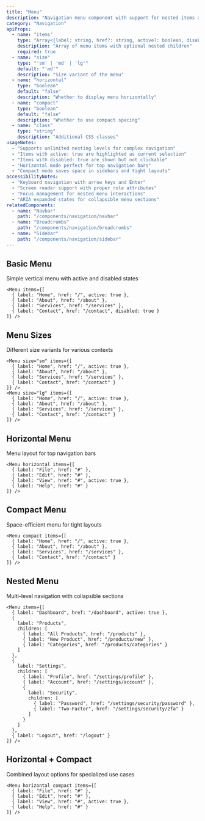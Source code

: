 ```yaml
---
title: "Menu"
description: "Navigation menu component with support for nested items and flexible layout options"
category: "Navigation"
apiProps:
  - name: "items"
    type: "Array<{label: string, href?: string, active?: boolean, disabled?: boolean, children?: MenuItem[]}>"
    description: "Array of menu items with optional nested children"
    required: true
  - name: "size"
    type: "'sm' | 'md' | 'lg'"
    default: "'md'"
    description: "Size variant of the menu"
  - name: "horizontal"
    type: "boolean"
    default: "false"
    description: "Whether to display menu horizontally"
  - name: "compact"
    type: "boolean"
    default: "false"
    description: "Whether to use compact spacing"
  - name: "class"
    type: "string"
    description: "Additional CSS classes"
usageNotes:
  - "Supports unlimited nesting levels for complex navigation"
  - "Items with active: true are highlighted as current selection"
  - "Items with disabled: true are shown but not clickable"
  - "Horizontal mode perfect for top navigation bars"
  - "Compact mode saves space in sidebars and tight layouts"
accessibilityNotes:
  - "Keyboard navigation with arrow keys and Enter"
  - "Screen reader support with proper role attributes"
  - "Focus management for nested menu interactions"
  - "ARIA expanded states for collapsible menu sections"
relatedComponents:
  - name: "Navbar"
    path: "/components/navigation/navbar"
  - name: "Breadcrumbs"
    path: "/components/navigation/breadcrumbs"
  - name: "Sidebar"
    path: "/components/navigation/sidebar"
---
```


## Basic Menu

Simple vertical menu with active and disabled states

```tsx
<Menu items={[
  { label: "Home", href: "/", active: true },
  { label: "About", href: "/about" },
  { label: "Services", href: "/services" },
  { label: "Contact", href: "/contact", disabled: true }
]} />
```

## Menu Sizes

Different size variants for various contexts

```tsx
<Menu size="sm" items={[
  { label: "Home", href: "/", active: true },
  { label: "About", href: "/about" },
  { label: "Services", href: "/services" },
  { label: "Contact", href: "/contact" }
]} />
<Menu size="lg" items={[
  { label: "Home", href: "/", active: true },
  { label: "About", href: "/about" },
  { label: "Services", href: "/services" },
  { label: "Contact", href: "/contact" }
]} />
```

## Horizontal Menu

Menu layout for top navigation bars

```tsx
<Menu horizontal items={[
  { label: "File", href: "#" },
  { label: "Edit", href: "#" },
  { label: "View", href: "#", active: true },
  { label: "Help", href: "#" }
]} />
```

## Compact Menu

Space-efficient menu for tight layouts

```tsx
<Menu compact items={[
  { label: "Home", href: "/", active: true },
  { label: "About", href: "/about" },
  { label: "Services", href: "/services" },
  { label: "Contact", href: "/contact" }
]} />
```

## Nested Menu

Multi-level navigation with collapsible sections

```tsx
<Menu items={[
  { label: "Dashboard", href: "/dashboard", active: true },
  {
    label: "Products",
    children: [
      { label: "All Products", href: "/products" },
      { label: "New Product", href: "/products/new" },
      { label: "Categories", href: "/products/categories" }
    ]
  },
  {
    label: "Settings",
    children: [
      { label: "Profile", href: "/settings/profile" },
      { label: "Account", href: "/settings/account" },
      {
        label: "Security",
        children: [
          { label: "Password", href: "/settings/security/password" },
          { label: "Two-Factor", href: "/settings/security/2fa" }
        ]
      }
    ]
  },
  { label: "Logout", href: "/logout" }
]} />
```

## Horizontal + Compact

Combined layout options for specialized use cases

```tsx
<Menu horizontal compact items={[
  { label: "File", href: "#" },
  { label: "Edit", href: "#" },
  { label: "View", href: "#", active: true },
  { label: "Help", href: "#" }
]} />
```